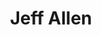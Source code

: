 ---
tags:
  - type/person
description: Jeff is a cartographer and urban data scientist and the Data Visualization Lead at the School of Cities. He recently finished a PhD in geography.
social:
  linkedin: https://www.linkedin.com/in/jeffallenmaps/
title: Jeff Allen
categories:
  - speaker
---